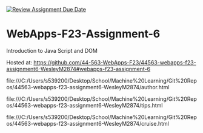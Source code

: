 [![Review Assignment Due Date](https://classroom.github.com/assets/deadline-readme-button-24ddc0f5d75046c5622901739e7c5dd533143b0c8e959d652212380cedb1ea36.svg)](https://classroom.github.com/a/b9NC0g7h)
# WebApps-F23-Assignment-6
Introduction to Java Script and DOM

Hosted at: https://github.com/44-563-WebApps-F23/44563-webapps-f23-assignment6-WesleyM2874#webapps-f23-assignment-6

file:///C:/Users/s539200/Desktop/School/Machine%20Learning/Git%20Repos/44563-webapps-f23-assignment6-WesleyM2874/author.html

file:///C:/Users/s539200/Desktop/School/Machine%20Learning/Git%20Repos/44563-webapps-f23-assignment6-WesleyM2874/tips.html

file:///C:/Users/s539200/Desktop/School/Machine%20Learning/Git%20Repos/44563-webapps-f23-assignment6-WesleyM2874/cruise.html